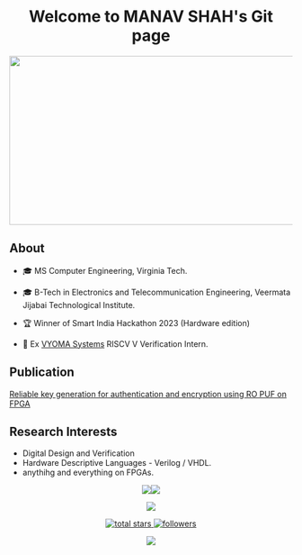 <h1 align="center">Welcome to MANAV SHAH's Git page</h1>


<p align="center">
<img src="https://res.cloudinary.com/practicaldev/image/fetch/s--E4gnEuy_--/c_limit%2Cf_auto%2Cfl_progressive%2Cq_66%2Cw_880/https://dev-to-uploads.s3.amazonaws.com/uploads/articles/233m04x0r0lv60payria.gif" height="300" width="1000">

## About 
* 🎓 MS Computer Engineering, Virginia Tech.
* 🎓 B-Tech in Electronics and Telecommunication Engineering, Veermata Jijabai Technological Institute.

* 🏆 Winner of Smart India Hackathon 2023 (Hardware edition)

* 💼 Ex [VYOMA Systems](https://vyomasystems.com/) RISCV V Verification Intern.

## Publication
[Reliable key generation for authentication and encryption using RO PUF on FPGA
](https://ieeexplore.ieee.org/document/10468928)

## Research Interests
* Digital Design and Verification 
* Hardware Descriptive Languages - Verilog / VHDL.
* anythihg and everything on FPGAs.


<!--📊STATSGRAPH / 🌐WEBSITE: https://github.com/anuraghazra/github-readme-stats -->
<p align="center">
<img src="https://github-readme-stats-sigma-five.vercel.app/api?username=manavshah-28&show_icons=true&theme=merko"><img src="https://github-readme-streak-stats.herokuapp.com?user=amansingh6574&theme=merko&date_format=M%20j%5B%2C%20Y%5D">
<!--📙LANGUAGES / 🌐WEBSITE: https://github.com/anuraghazra/github-readme-stats -->
<p align="center">
<img src="https://github-readme-stats-sigma-five.vercel.app/api/top-langs/?username=manavshah-28&layout=compact&theme=merko">
<!--📛BADGES / 🌐WEBSITE: https://github.com/DenverCoder1/custom-icon-badges -->
<p align="center">
  <a href="https://github.com/manavshah-28?tab=repositories&sort=stargazers">
    <img alt="total stars" title="Total stars on GitHub" src="https://custom-icon-badges.herokuapp.com/badge/dynamic/json?logo=star&color=55960c&labelColor=488207&label=Stars&style=for-the-badge&query=%24.stars&url=https://api.github-star-counter.workers.dev/user/manavshah-28"/></a><a href="https://github.com/trinib?tab=followers"><a href="https://github.com/manavshah-28?tab=followers">
    <img alt="followers" title="Follow me on Github" src="https://custom-icon-badges.herokuapp.com/github/followers/manavshah-28?color=23960c&labelColor=188207&style=for-the-badge&logo=person-add&label=Followers&logoColor=white"/></a>
<!--👀VIEWS / 🌐WEBSITE: https://github.com/antonkomarev/github-profile-views-counter -->
<p align="center">
<img src="https://komarev.com/ghpvc/?username=manavshah-28&color=0E9C47&style=for-the-badge">


<!--
**manavshah-28/manavshah-28** is a ✨ _special_ ✨ repository because its `README.md` (this file) appears on your GitHub profile.

Here are some ideas to get you started:

- 🔭 I’m currently working on ...
- 🌱 I’m currently learning ...
- 👯 I’m looking to collaborate on ...
- 🤔 I’m looking for help with ...
- 💬 Ask me about ...
- 📫 How to reach me: ...
- 😄 Pronouns: ...
- ⚡ Fun fact: ...
-->
